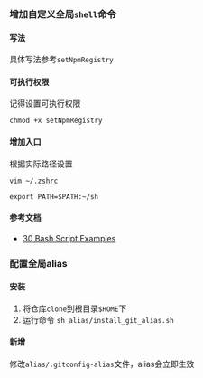 ### 增加自定义全局`shell`命令

#### 写法

具体写法参考`setNpmRegistry`

#### 可执行权限

记得设置可执行权限

```
chmod +x setNpmRegistry
```

#### 增加入口

根据实际路径设置
```
vim ~/.zshrc

export PATH=$PATH:~/sh
```

#### 参考文档

- [30 Bash Script Examples](https://linuxhint.com/30_bash_script_examples/)


### 配置全局alias

#### 安装

1. 将仓库`clone`到根目录`$HOME`下
2. 运行命令 `sh alias/install_git_alias.sh`

#### 新增
修改`alias/.gitconfig-alias`文件，alias会立即生效
